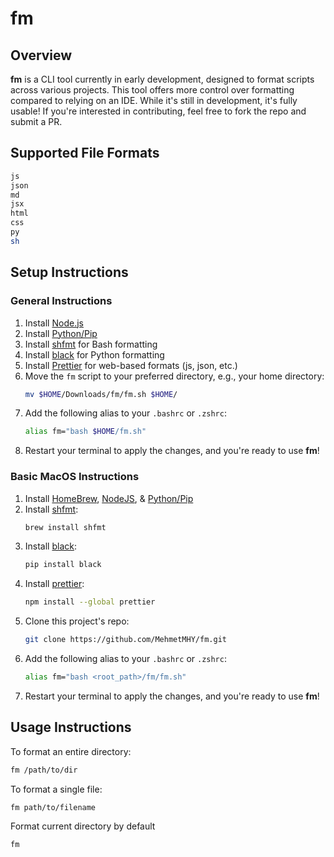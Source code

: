 # fm

## Overview

**fm** is a CLI tool currently in early development, designed to format scripts across various projects. This tool offers more control over formatting compared to relying on an IDE. While it's still in development, it's fully usable! If you're interested in contributing, feel free to fork the repo and submit a PR.

## Supported File Formats

```bash
js
json
md
jsx
html
css
py
sh
```

## Setup Instructions

### General Instructions

1. Install [Node.js](https://nodejs.org/en)
2. Install [Python/Pip](https://www.python.org/)
3. Install [shfmt](https://github.com/mvdan/sh) for Bash formatting
4. Install [black](https://github.com/psf/black) for Python formatting
5. Install [Prettier](https://www.npmjs.com/package/prettier) for web-based formats (js, json, etc.)
6. Move the `fm` script to your preferred directory, e.g., your home directory:
   ```bash
   mv $HOME/Downloads/fm/fm.sh $HOME/
   ```
7. Add the following alias to your `.bashrc` or `.zshrc`:
   ```bash
   alias fm="bash $HOME/fm.sh"
   ```
8. Restart your terminal to apply the changes, and you're ready to use **fm**!

### Basic MacOS Instructions

1. Install [HomeBrew](https://brew.sh/), [NodeJS](https://nodejs.org/en/download/package-manager), & [Python/Pip](https://www.python.org/downloads/)
2. Install [shfmt](https://github.com/mvdan/sh):
   ```bash
   brew install shfmt
   ```
3. Install [black](https://github.com/psf/black):
   ```bash
   pip install black
   ```
4. Install [prettier](https://www.npmjs.com/package/prettier):
   ```bash
   npm install --global prettier
   ```
5. Clone this project's repo:
   ```bash
   git clone https://github.com/MehmetMHY/fm.git
   ```
6. Add the following alias to your `.bashrc` or `.zshrc`:
   ```bash
   alias fm="bash <root_path>/fm/fm.sh"
   ```
7. Restart your terminal to apply the changes, and you're ready to use **fm**!

## Usage Instructions

To format an entire directory:

```bash
fm /path/to/dir
```

To format a single file:

```bash
fm path/to/filename
```

Format current directory by default

```bash
fm
```
